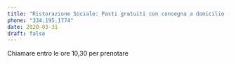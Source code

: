 ```yaml
---
title: "Ristorazione Sociale: Pasti gratuiti con consegna a domicilio (su prenotazione)"
phone: "334.195.1774"
date: 2020-03-31
draft: false
---
```


Chiamare entro le ore 10,30 per prenotare
